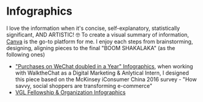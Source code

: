 # Infographics

I love the information when it's concise, self-explanatory, statistically significant, AND ARTISTIC! 🤓 To create a visual summary of information, [Canva](https://www.canva.com/design/play?category=tACFahzNhT4) is the go-to platform for me. I enjoy each steps from brainstorming, designing, aligning pieces to the final "BOOM SHAKALAKA" (as the following ones) 

- ["Purchases on WeChat doubled in a Year" Infographics](https://walkthechat.com/infographics-purchases-on-wechat-doubled-in-a-year/), when working with WalktheChat as a Digital Marketing & Anlytical Intern, I designed this piece based on the McKinsey iConsumer China 2016 survey - "How savvy, social shoppers are transforming e-commerce"
- [VGL Fellowship & Organization Infographics](https://github.com/xinnyuann/Infographics/tree/master/vgl_summit_infographics)
